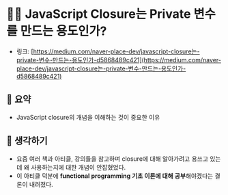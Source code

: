 # 👩‍💻 JavaScript Closure는 Private 변수를 만드는 용도인가?

- 링크: [https://medium.com/naver-place-dev/javascript-closure는-private-변수-만드는-용도인가-d5868489c421](https://medium.com/naver-place-dev/javascript-closure는-private-변수-만드는-용도인가-d5868489c421)

## 📝 요약 
- JavaScript closure의 개념을 이해하는 것이 중요한 이유  

## 🤔 생각하기 
- 요즘 여러 책과 아티클, 강의들을 참고하며 closure에 대해 알아가려고 용쓰고 있는데 왜 사용하는지에 대한 개념이 안잡혔었다.  
- 이 아티클 덕분에 **functional programming 기초 이론에 대해 공부**해야겠다는 결론이 내려졌다.  